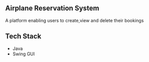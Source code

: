 ## Airplane Reservation System
A platform enabling users to create,view and delete their bookings

## Tech Stack
- Java
- Swing GUI

